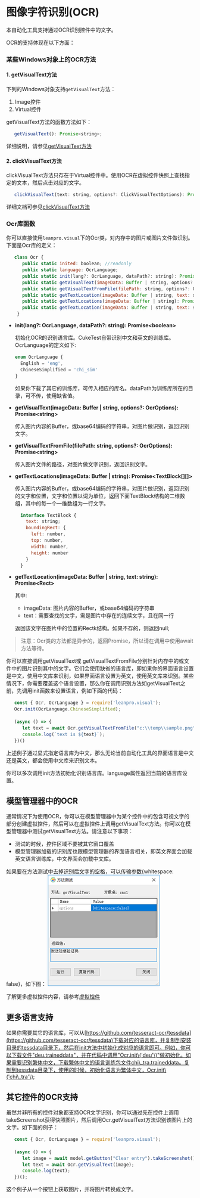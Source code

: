 # 图像字符识别\(OCR\)

本自动化工具支持通过OCR识别控件中的文字。

OCR的支持体现在以下方面：

### 某些Windows对象上的OCR方法

#### 1. getVisualText方法

下列的Windows对象支持`getVisualText`方法：

1. Image控件
2. Virtual控件

getVisualText方法的函数方法如下：

```javascript
   getVisualText(): Promise<string>;
```

详细说明，请参见[getVisualText方法](virtual_api.md#getVisualTest)

#### 2. clickVisualText方法

clickVisualText方法只存在于Virtual控件中。使用OCR在虚拟控件快照上查找指定的文本，然后点击对应的文字。

```javascript
   clickVisualText(text: string, options?: ClickVisualTextOptions): Promise<void>;
```

详细文档可参见[clickVisualText方法](virtual_api.md#clickVisualText)

### Ocr库函数

你可以直接使用`leanpro.visual`下的Ocr类，对内存中的图片或图片文件做识别。下面是Ocr库的定义：

```javascript
   class Ocr {
      public static inited: boolean; //readonly
      public static language: OcrLanguage;
      public static init(lang?: OcrLanguage, dataPath?: string): Promise<boolean>;
      public static getVisualText(imageData: Buffer | string, options?: OcrOptions): Promise<string>;
      public static getVisualTextFromFile(filePath: string, options?: OcrOptions): Promise<string>
      public static getTextLocation(imageData: Buffer | string, text: string): Promise<TextBlock>
      public static getTextLocations(imageData: Buffer | string): Promise<TextBlock[][]>;
      public static getTextLocation(imageData: Buffer | string, text: string): Promise<Rect>
    }
```

* **init\(lang?: OcrLanguage, dataPath?: string\): Promise&lt;boolean&gt;**

  初始化OCR的识别语言库。CukeTest自带识别中文和英文的训练库。OcrLanguage的定义如下:

  ```javascript
  enum OcrLanguage {
    English = 'eng',
    ChineseSimplified = 'chi_sim'
  }
  ```

  如果你下载了其它的训练库，可传入相应的库名。dataPath为训练库所在的目录，可不传，使用缺省值。

* **getVisualText\(imageData: Buffer \| string, options?: OcrOptions\): Promise&lt;string&gt;**

  传入图片内容的Buffer，或base64编码的字符串，对图片做识别，返回识别文字。

* **getVisualTextFromFile\(filePath: string, options?: OcrOptions\): Promise&lt;string&gt;**

  传入图片文件的路径，对图片做文字识别，返回识别文字。

* **getTextLocations\(imageData: Buffer \| string\): Promise&lt;TextBlock\[\]\[\]&gt;**

  传入图片内容的Buffer，或base64编码的字符串，对图片做识别，返回识别的文字和位置，文字和位置以词为单位，返回下面TextBlock结构的二维数组，其中的每一个一维数组为一行文字。

  ```javascript
    interface TextBlock {
      text: string;
      boundingRect: {
        left: number,
        top: number,
        width: number,
        height: number
      }    
    }
  ```

* **getTextLocation\(imageData: Buffer \| string, text: string\): Promise&lt;Rect&gt;**

  其中:

  * imageData: 图片内容的Buffer，或base64编码的字符串
  * text：需要查找的文字，需是图片中存在的连续文字，且在同一行

  返回该文字在图片中的位置的Rectk结构。如果不存的，则返回null;

> 注意：Ocr类的方法都是异步的，返回Promise，所以请在调用中使用await方法等待。

你可以直接调用getVisualText或 getVisualTextFromFile分别针对内存中的或文件中的图片识别其中的文字。它们会使用缺省的语言库，即如果你的界面语言设置是中文，使用中文库来识别，如果界面语言设置为英文，使用英文库来识别。某些情况下，你需要覆盖这个语言设置，那么你在调用识别方法如getVisualText之前，先调用init函数来设置语言，例如下面的代码：

```javascript
   const { Ocr, OcrLanguage } = require('leanpro.visual');
   Ocr.init(OcrLanguage.ChineseSimplified);

   (async () => {
      let text = await Ocr.getVisualTextFromFile("c:\\temp\\sample.png");
      console.log(`text is ${text}`);
   })()
```

上述例子通过显式指定语言库为中文，那么无论当前自动化工具的界面语言是中文还是英文，都会使用中文库来识别文本。

你可以多次调用init方法初始化识别语言库。language属性返回当前的语言库设置。

## 模型管理器中的OCR

通常情况下为使用OCR，你可以在模型管理器中为某个控件中的包含可视文字的部分创建虚拟控件，然后可以在虚拟控件上调用getVisualText方法。你可以在模型管理器中测试getVisualText方法。请注意以下事项：

* 测试的时候，控件区域不要被其它窗口覆盖
* 模型管理器加载的识别库也跟模型管理器的界面语言相关，即英文界面会加载英文语言训练库，中文界面会加载中文库。

如果要在方法测试中去掉识别后文字的空格，可以传输参数{whitespace: false}，如下图： ![](../.gitbook/assets/ocr_method_test.png)

了解更多虚拟控件内容，请参考[虚拟控件](../model_mgr/virtual_control.md)

## 更多语言支持

如果你需要其它的语言库，可以从[https://github.com/tesseract-ocr/tessdata](https://github.com/tesseract-ocr/tessdata)下载对应的语言库，并复制到安装目录的tessdata目录下，然后在init方法中初始化成对应的语言即可。例如，你可以下载文件"deu.traineddata"，并在代码中调用"Ocr.init\('deu'\)"做初始化。如果需要识别繁体中文，下载繁体中文的语言训练包文件chi\_tra.traineddata。复制到tessdata目录下，使用的时候，初始化语言为繁体中文，Ocr.init\('chi\_tra'\);

## 其它控件的OCR支持

虽然并非所有的控件对象都支持OCR文字识别，你可以通过先在控件上调用takeScreenshot获得快照图片，然后调用Ocr.getVisualText方法识别该图片上的文字。如下面的例子：

```javascript
   const { Ocr, OcrLanguage } = require('leanpro.visual');

   (async () => {
      let image = await model.getButton("Clear entry").takeScreenshot();
      let text = await Ocr.getVisualText(image);
      console.log(text);
   })();
```

这个例子从一个按钮上获取图片，并将图片转换成文字。

